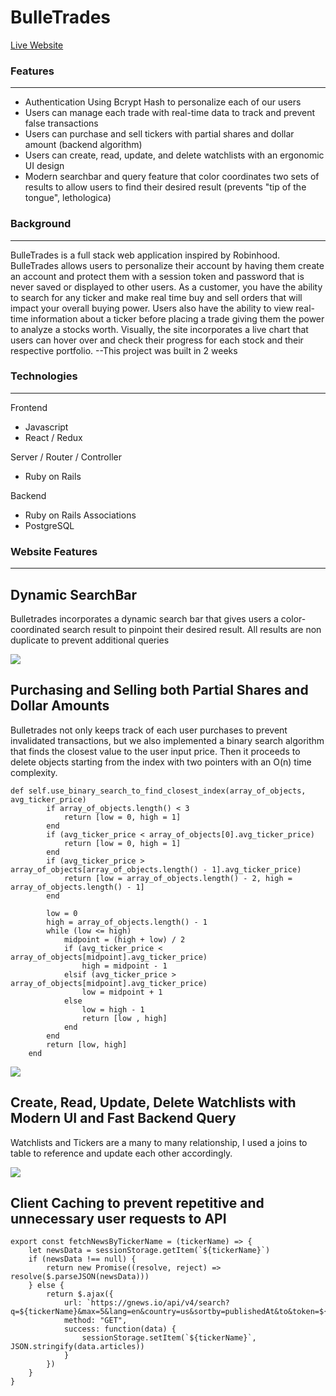 BulleTrades
======
[Live Website](http://robins-app.herokuapp.com/#/)

### Features
------
* Authentication Using Bcrypt Hash to personalize each of our users
* Users can manage each trade with real-time data to track and prevent false transactions
* Users can purchase and sell tickers with partial shares and dollar amount (backend algorithm)
* Users can create, read, update, and delete watchlists with an ergonomic UI design
* Modern searchbar and query feature that color coordinates two sets of results to allow users to find their desired result (prevents "tip of the tongue", lethologica)

### Background
------
BulleTrades is a full stack web application inspired by Robinhood. BulleTrades allows 
users to personalize their account by having them create an account and protect them with
a session token and password that is never saved or displayed to other users. As a customer,
you have the ability to search for any ticker and make real time buy and sell orders
that will impact your overall buying power. Users also have the ability to view real-time information 
about a ticker before placing a trade giving them the power to analyze a stocks worth. 
Visually, the site incorporates a live chart that users can hover over and check their progress 
for each stock and their respective portfolio.
--This project was built in 2 weeks

### Technologies
------
Frontend
* Javascript
* React / Redux

Server / Router / Controller
* Ruby on Rails

Backend
* Ruby on Rails Associations
* PostgreSQL 

### Website Features
------

## Dynamic SearchBar
Bulletrades incorporates a dynamic search bar that gives users a color-coordinated search result to pinpoint their desired result.
All results are non duplicate to prevent additional queries


![](https://i.imgur.com/Z55Ix0g.gif)

## Purchasing and Selling both Partial Shares and Dollar Amounts 
Bulletrades not only keeps track of each user purchases to prevent invalidated transactions, but we also implemented a binary search algorithm that finds the closest value to the user input price.
Then it proceeds to delete objects starting from the index with two pointers with an O(n) time complexity. 
```
def self.use_binary_search_to_find_closest_index(array_of_objects, avg_ticker_price)
        if array_of_objects.length() < 3
            return [low = 0, high = 1]
        end
        if (avg_ticker_price < array_of_objects[0].avg_ticker_price)
            return [low = 0, high = 1]
        end
        if (avg_ticker_price > array_of_objects[array_of_objects.length() - 1].avg_ticker_price)
            return [low = array_of_objects.length() - 2, high = array_of_objects.length() - 1]
        end

        low = 0
        high = array_of_objects.length() - 1
        while (low <= high) 
            midpoint = (high + low) / 2
            if (avg_ticker_price < array_of_objects[midpoint].avg_ticker_price)
                high = midpoint - 1
            elsif (avg_ticker_price > array_of_objects[midpoint].avg_ticker_price)
                low = midpoint + 1
            else    
                low = high - 1
                return [low , high]
            end
        end
        return [low, high]
    end
```
![](https://i.imgur.com/A5p5HZF.gif)

## Create, Read, Update, Delete Watchlists with Modern UI and Fast Backend Query 
Watchlists and Tickers are a many to many relationship, I used a joins to table to reference and update each other accordingly. 

![](https://i.imgur.com/EwxkIXF.gif)

## Client Caching to prevent repetitive and unnecessary user requests to API 
```
export const fetchNewsByTickerName = (tickerName) => {
    let newsData = sessionStorage.getItem(`${tickerName}`)
    if (newsData !== null) {
        return new Promise((resolve, reject) => resolve($.parseJSON(newsData)))
    } else {
        return $.ajax({
            url: `https://gnews.io/api/v4/search?q=${tickerName}&max=5&lang=en&country=us&sortby=publishedAt&to&token=${apiKey}`,
            method: "GET",
            success: function(data) {
                sessionStorage.setItem(`${tickerName}`, JSON.stringify(data.articles))
            }
        })
    }
}
```

